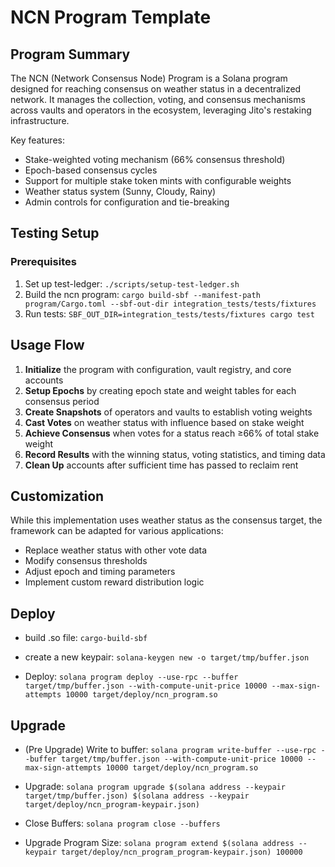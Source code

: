 # NCN Program Template

## Program Summary

The NCN (Network Consensus Node) Program is a Solana program designed for reaching consensus on weather status in a decentralized network. It manages the collection, voting, and consensus mechanisms across vaults and operators in the ecosystem, leveraging Jito's restaking infrastructure.

Key features:

- Stake-weighted voting mechanism (66% consensus threshold)
- Epoch-based consensus cycles
- Support for multiple stake token mints with configurable weights
- Weather status system (Sunny, Cloudy, Rainy)
- Admin controls for configuration and tie-breaking

## Testing Setup

### Prerequisites

1. Set up test-ledger: `./scripts/setup-test-ledger.sh`
2. Build the ncn program: `cargo build-sbf --manifest-path program/Cargo.toml --sbf-out-dir integration_tests/tests/fixtures`
3. Run tests: `SBF_OUT_DIR=integration_tests/tests/fixtures cargo test`

## Usage Flow

1. **Initialize** the program with configuration, vault registry, and core accounts
2. **Setup Epochs** by creating epoch state and weight tables for each consensus period
3. **Create Snapshots** of operators and vaults to establish voting weights
4. **Cast Votes** on weather status with influence based on stake weight
5. **Achieve Consensus** when votes for a status reach ≥66% of total stake weight
6. **Record Results** with the winning status, voting statistics, and timing data
7. **Clean Up** accounts after sufficient time has passed to reclaim rent

## Customization

While this implementation uses weather status as the consensus target, the framework can be adapted for various applications:

- Replace weather status with other vote data
- Modify consensus thresholds
- Adjust epoch and timing parameters
- Implement custom reward distribution logic

## Deploy

- build .so file: `cargo-build-sbf`

- create a new keypair: `solana-keygen new -o target/tmp/buffer.json`

- Deploy: `solana program deploy --use-rpc --buffer target/tmp/buffer.json --with-compute-unit-price 10000 --max-sign-attempts 10000 target/deploy/ncn_program.so`

## Upgrade

- (Pre Upgrade) Write to buffer: `solana program write-buffer --use-rpc --buffer target/tmp/buffer.json --with-compute-unit-price 10000 --max-sign-attempts 10000 target/deploy/ncn_program.so`

- Upgrade: `solana program upgrade $(solana address --keypair target/tmp/buffer.json) $(solana address --keypair target/deploy/ncn_program-keypair.json)`

- Close Buffers: `solana program close --buffers`

- Upgrade Program Size: `solana program extend $(solana address --keypair target/deploy/ncn_program_program-keypair.json) 100000`
